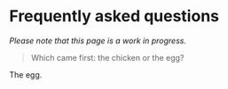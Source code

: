 Frequently asked questions
==========================

_Please note that this page is a work in progress._
> Which came first: the chicken or the egg?

The egg.